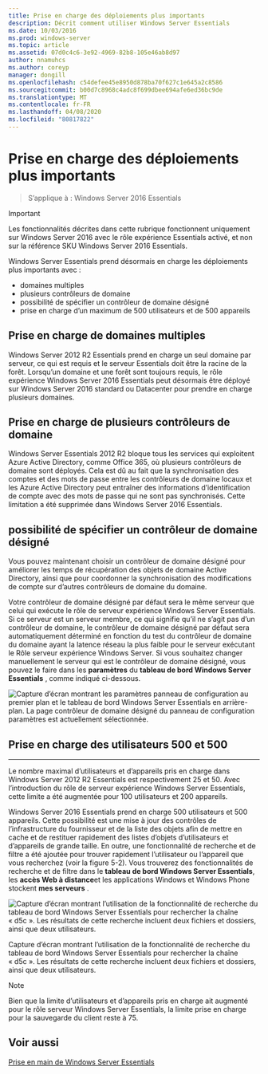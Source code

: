 ```yaml
---
title: Prise en charge des déploiements plus importants
description: Décrit comment utiliser Windows Server Essentials
ms.date: 10/03/2016
ms.prod: windows-server
ms.topic: article
ms.assetid: 07d0c4c6-3e92-4969-82b8-105e46ab8d97
author: nnamuhcs
ms.author: coreyp
manager: dongill
ms.openlocfilehash: c54defee45e8950d878ba70f627c1e645a2c8586
ms.sourcegitcommit: b00d7c8968c4adc8f699dbee694afe6ed36bc9de
ms.translationtype: MT
ms.contentlocale: fr-FR
ms.lasthandoff: 04/08/2020
ms.locfileid: "80817822"
---
```

# <a name="support-for-larger-deployments"></a>Prise en charge des déploiements plus importants

>S’applique à : Windows Server 2016 Essentials

> [!IMPORTANT]  
> Les fonctionnalités décrites dans cette rubrique fonctionnent uniquement sur Windows Server 2016 avec le rôle expérience Essentials activé, et non sur la référence SKU Windows Server 2016 Essentials.


Windows Server Essentials prend désormais en charge les déploiements plus importants avec :

- domaines multiples
- plusieurs contrôleurs de domaine
- possibilité de spécifier un contrôleur de domaine désigné
- prise en charge d’un maximum de 500 utilisateurs et de 500 appareils

## <a name="support-for-multiple-domains"></a>Prise en charge de domaines multiples

Windows Server 2012 R2 Essentials prend en charge un seul domaine par serveur, ce qui est requis et le serveur Essentials doit être la racine de la forêt. Lorsqu’un domaine et une forêt sont toujours requis, le rôle expérience Windows Server 2016 Essentials peut désormais être déployé sur Windows Server 2016 standard ou Datacenter pour prendre en charge plusieurs domaines.

## <a name="support-for-multiple-domain-controllers"></a>Prise en charge de plusieurs contrôleurs de domaine

 Windows Server Essentials 2012 R2 bloque tous les services qui exploitent Azure Active Directory, comme Office 365, où plusieurs contrôleurs de domaine sont déployés. Cela est dû au fait que la synchronisation des comptes et des mots de passe entre les contrôleurs de domaine locaux et les Azure Active Directory peut entraîner des informations d’identification de compte avec des mots de passe qui ne sont pas synchronisés. Cette limitation a été supprimée dans Windows Server 2016 Essentials.

## <a name="ability-to-specify-a-designated-domain-controller"></a>possibilité de spécifier un contrôleur de domaine désigné

Vous pouvez maintenant choisir un contrôleur de domaine désigné pour améliorer les temps de récupération des objets de domaine Active Directory, ainsi que pour coordonner la synchronisation des modifications de compte sur d’autres contrôleurs de domaine du domaine.

Votre contrôleur de domaine désigné par défaut sera le même serveur que celui qui exécute le rôle de serveur expérience Windows Server Essentials. Si ce serveur est un serveur membre, ce qui signifie qu’il ne s’agit pas d’un contrôleur de domaine, le contrôleur de domaine désigné par défaut sera automatiquement déterminé en fonction du test du contrôleur de domaine du domaine ayant la latence réseau la plus faible pour le serveur exécutant le Rôle serveur expérience Windows Server. Si vous souhaitez changer manuellement le serveur qui est le contrôleur de domaine désigné, vous pouvez le faire dans les **paramètres** du **tableau de bord Windows Server Essentials** , comme indiqué ci-dessous.

![Capture d’écran montrant les paramètres panneau de configuration au premier plan et le tableau de bord Windows Server Essentials en arrière-plan. La page contrôleur de domaine désigné du panneau de configuration paramètres est actuellement sélectionnée.](media/larger-deployments-1.PNG)

## <a name="support-for-500-users-and-500-devices"></a>Prise en charge des utilisateurs 500 et 500
-------------------------------------

Le nombre maximal d’utilisateurs et d’appareils pris en charge dans Windows Server 2012 R2 Essentials est respectivement 25 et 50. Avec l’introduction du rôle de serveur expérience Windows Server Essentials, cette limite a été augmentée pour 100 utilisateurs et 200 appareils.

Windows Server 2016 Essentials prend en charge 500 utilisateurs et 500 appareils. Cette possibilité est une mise à jour des contrôles de l’infrastructure du fournisseur et de la liste des objets afin de mettre en cache et de restituer rapidement des listes d’objets d’utilisateurs et d’appareils de grande taille. En outre, une fonctionnalité de recherche et de filtre a été ajoutée pour trouver rapidement l’utilisateur ou l’appareil que vous recherchez (voir la figure 5-2). Vous trouverez des fonctionnalités de recherche et de filtre dans le **tableau de bord Windows Server Essentials**, les **accès Web à distance**et les applications Windows et Windows Phone stockent **mes serveurs** .

![Capture d’écran montrant l’utilisation de la fonctionnalité de recherche du tableau de bord Windows Server Essentials pour rechercher la chaîne « d5c ». Les résultats de cette recherche incluent deux fichiers et dossiers, ainsi que deux utilisateurs.](media/larger-deployments-2.PNG)

Capture d’écran montrant l’utilisation de la fonctionnalité de recherche du tableau de bord Windows Server Essentials pour rechercher la chaîne « d5c ». Les résultats de cette recherche incluent deux fichiers et dossiers, ainsi que deux utilisateurs.

> [!NOTE]  
> Bien que la limite d’utilisateurs et d’appareils pris en charge ait augmenté pour le rôle serveur Windows Server Essentials, la limite prise en charge pour la sauvegarde du client reste à 75.

<a name="see-also"></a>Voir aussi
--------
[Prise en main de Windows Server Essentials](get-started.md)